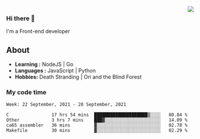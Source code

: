 <img align='right' src="https://github-readme-stats.vercel.app/api?username=strugglebak&show_icons=true">

### Hi there 👋

I'm a Front-end developer

## About

-  **Learning :** NodeJS | Go
-  **Languages :** JavaScript | Python
-  **Hobbies:** Death Stranding | Ori and the Blind Forest

### My code time

<!--START_SECTION:waka-->
```text
Week: 22 September, 2021 - 28 September, 2021

C                17 hrs 54 mins  ████████████████████▒░░░░   80.84 % 
Other            3 hrs 7 mins    ███▓░░░░░░░░░░░░░░░░░░░░░   14.09 % 
ca65 assembler   36 mins         ▓░░░░░░░░░░░░░░░░░░░░░░░░   02.78 % 
Makefile         30 mins         ▓░░░░░░░░░░░░░░░░░░░░░░░░   02.29 % 
```
<!--END_SECTION:waka-->
